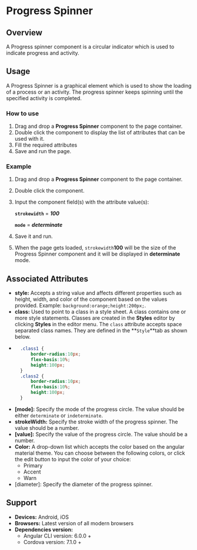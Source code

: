 # Progress Spinner

## Overview

A Progress spinner component is a circular indicator which is used to indicate progress and activity.

## Usage

A Progress Spinner is a graphical element which is used to show the loading of a process or an activity. The progress spinner keeps spinning until the specified activity is completed.

### How to use

1. Drag and drop a **Progress Spinner** component to the page container. 
2. Double click the component to display the list of attributes that can be used with it.
3. Fill the required attributes
4. Save and run the page.

### Example

1. Drag and drop a **Progress Spinner** component to the page container. 
2. Double click the component.
3. Input the component field\(s\) with the attribute value\(s\):  

    **`strokewidth`** = _**100**_  

    **`mode`** = _**determinate**_

4. Save it and run.
5. When the page gets loaded, `strokewidth`**100** will be the size of the Progress Spinner component and it will be displayed in **determinate** mode.

## Associated Attributes

* **style:** Accepts a string value and affects different properties such as height, width, and color of the component based on the values provided. Example: `background:orange;height:200px;`.
* **class:** Used to point to a class in a style sheet. A class contains one or more style statements. Classes are created in the **Styles** editor by clicking  **Styles** in the editor menu. The `class` attribute accepts space separated class names. They are defined in the **`Style`**tab as shown below.
* ```css
    .class1 {
        border-radius:10px;
        flex-basis:10%;
        height:100px;
    }
    .class2 {
        border-radius:10px;
        flex-basis:10%;
        height:100px;
    }
  ```
* **\[mode\]:** Specify the mode of the progress circle. The value should be either `determinate` or `indeterminate`.
* **strokeWidth:** Specify the stroke width of the progress spinner. The value should be a number.
* **\[value\]:** Specify the value of the progress circle. The value should be a number.
* **Color:** A drop-down list which accepts the color based on the angular material theme. You can choose between the following colors, or click the edit button to input the color of your choice:
  * Primary
  * Accent
  * Warn
* \[diameter\]: Specify the diameter of the progress spinner.

## Support

* **Devices:** Android, iOS
* **Browsers:**  Latest version of all modern browsers
* **Dependencies version:** 
  * Angular CLI version: 6.0.0 + 
  * Cordova version: 7.1.0 +


